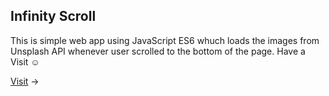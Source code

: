 ## Infinity Scroll

This is simple web app using JavaScript ES6 whuch loads the images from Unsplash API whenever user scrolled to the bottom of the page. Have a Visit ☺️

[Visit](https://github.com) &rarr;
